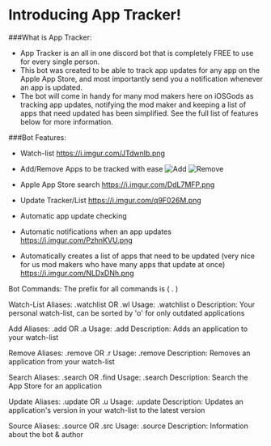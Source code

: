 # Introducing App Tracker!

###What is App Tracker:
- App Tracker is an all in one discord bot that is completely FREE to use for every single person.
- This bot was created to be able to track app updates for any app on the Apple App Store, and most importantly send you a notification whenever an app is updated.
- The bot will come in handy for many mod makers here on iOSGods as tracking app updates, notifying the mod maker and keeping a list of apps that need updated has been simplified. See the full list of features below for more information.

###Bot Features:
- Watch-list
https://i.imgur.com/JTdwnIb.png


- Add/Remove Apps to be tracked with ease
![Add](https://i.imgur.com/vwB5LXE.png)
![Remove](https://i.imgur.com/OBObW1D.png)

- Apple App Store search
https://i.imgur.com/DdL7MFP.png

- Update Tracker/List
https://i.imgur.com/q9F026M.png


- Automatic app update checking
- Automatic notifications when an app updates
https://i.imgur.com/PzhnKVU.png

- Automatically creates a list of apps that need to be updated (very nice for us mod makers who have many apps that update at once)
https://i.imgur.com/NLDxDNh.png

Bot Commands:
The prefix for all commands is ( . )

Watch-List
Aliases: .watchlist OR .wl
Usage: .watchlist o
Description: Your personal watch-list, can be sorted by 'o' for only outdated applications

Add
Aliases: .add OR .a
Usage: .add <bundle identifier>
Description: Adds an application to your watch-list

Remove
Aliases: .remove OR .r
Usage: .remove <bundle identifier>
Description: Removes an application from your watch-list

Search
Aliases: .search OR .find
Usage: .search <appname>
Description: Search the App Store for an application

Update
Aliases: .update OR .u
Usage: .update <bundle identifier>
Description: Updates an application's version in your watch-list to the latest version

Source
Aliases: .source OR .src
Usage: .source
Description: Information about the bot & author
